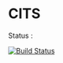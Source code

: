 # CITS

Status :

[![Build Status](https://dev.azure.com/401532/Containerized%20Tests/_apis/build/status/ghoshasish99.CITS%20(1)?branchName=master)](https://dev.azure.com/401532/Containerized%20Tests/_build/latest?definitionId=16&branchName=master)
